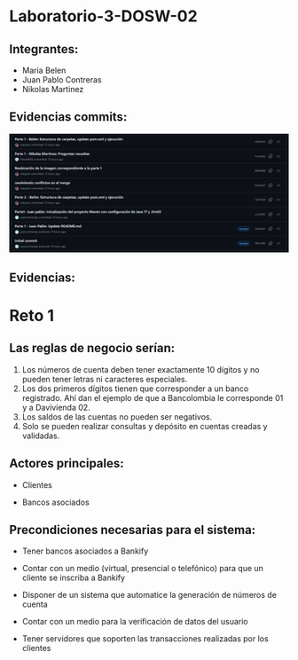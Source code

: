 # Laboratorio-3-DOSW-02

## Integrantes:
- Maria Belen
- Juan Pablo Contreras
- Nikolas Martinez

## Evidencias commits:
![Evidencia del historial de los commits](/Laboratorio-3-DOSW/docs/imagenes/historialCommits.png)

## Evidencias:
# **Reto 1**

## Las reglas de negocio serían:
1. Los números de cuenta deben tener exactamente 10 dígitos y no pueden tener letras ni caracteres especiales.
2. Los dos primeros dígitos tienen que corresponder a un banco registrado. Ahí dan el ejemplo de que a Bancolombia le corresponde 01 y a Davivienda 02.
3. Los saldos de las cuentas no pueden ser negativos.
4. Solo se pueden realizar consultas y depósito en cuentas creadas y validadas.

## Actores principales:

- Clientes

- Bancos asociados

## Precondiciones necesarias para el sistema:

- Tener bancos asociados a Bankify

- Contar con un medio (virtual, presencial o telefónico) para que un cliente se inscriba a Bankify

- Disponer de un sistema que automatice la generación de números de cuenta

- Contar con un medio para la verificación de datos del usuario

- Tener servidores que soporten las transacciones realizadas por los clientes